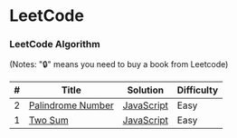 # LeetCode

### LeetCode Algorithm

(Notes: "🔒" means you need to buy a book from Leetcode)

| #   | Title                                                                 | Solution                                              | Difficulty |
| --- | --------------------------------------------------------------------- | ----------------------------------------------------- | ---------- |
| 2   | [Palindrome Number](https://leetcode.com/problems/palindrome-number/) | [JavaScript](./algorithms/easy/2.palindromeNumber.js) | Easy       |
| 1   | [Two Sum](https://leetcode.com/problems/two-sum/)                     | [JavaScript](./algorithms/easy/1.twoSum.js)           | Easy       |
